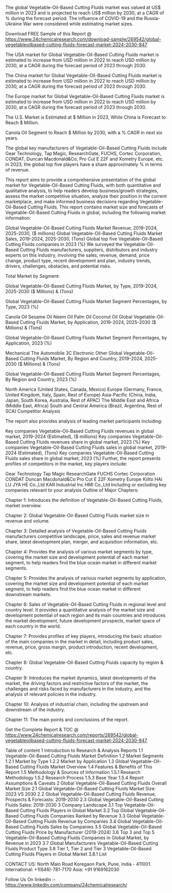 The global Vegetable-Oil-Based Cutting Fluids market was valued at US$ million in 2023 and is projected to reach US$ million by 2030, at a CAGR of % during the forecast period. The influence of COVID-19 and the Russia-Ukraine War were considered while estimating market sizes.

Download FREE Sample of this Report @ https://www.24chemicalresearch.com/download-sample/269542/global-vegetableoilbased-cutting-fluids-forecast-market-2024-2030-847

The USA market for Global Vegetable-Oil-Based Cutting Fluids market is estimated to increase from USD million in 2022 to reach USD million by 2030, at a CAGR during the forecast period of 2023 through 2030.

The China market for Global Vegetable-Oil-Based Cutting Fluids market is estimated to increase from USD million in 2022 to reach USD million by 2030, at a CAGR during the forecast period of 2023 through 2030.

The Europe market for Global Vegetable-Oil-Based Cutting Fluids market is estimated to increase from USD million in 2022 to reach USD million by 2030, at a CAGR during the forecast period of 2023 through 2030.

The U.S. Market is Estimated at $ Million in 2023, While China is Forecast to Reach $ Million.

Canola Oil Segment to Reach $ Million by 2030, with a % CAGR in next six years.

The global key manufacturers of Vegetable-Oil-Based Cutting Fluids include Gear Technology, Tap Magic, ResearchGate, FUCHS, Cortec Corporation, CONDAT, Duncan Macdonald&Co, Pro Cut E 22F and Xometry Europe, etc. in 2023, the global top five players have a share approximately % in terms of revenue.

This report aims to provide a comprehensive presentation of the global market for Vegetable-Oil-Based Cutting Fluids, with both quantitative and qualitative analysis, to help readers develop business/growth strategies, assess the market competitive situation, analyze their position in the current marketplace, and make informed business decisions regarding Vegetable-Oil-Based Cutting Fluids. This report contains market size and forecasts of Vegetable-Oil-Based Cutting Fluids in global, including the following market information:

Global Vegetable-Oil-Based Cutting Fluids Market Revenue, 2019-2024, 2025-2030, ($ millions)
Global Vegetable-Oil-Based Cutting Fluids Market Sales, 2019-2024, 2025-2030, (Tons)
Global top five Vegetable-Oil-Based Cutting Fluids companies in 2023 (%)
We surveyed the Vegetable-Oil-Based Cutting Fluids manufacturers, suppliers, distributors and industry experts on this industry, involving the sales, revenue, demand, price change, product type, recent development and plan, industry trends, drivers, challenges, obstacles, and potential risks.

Total Market by Segment:

Global Vegetable-Oil-Based Cutting Fluids Market, by Type, 2019-2024, 2025-2030 ($ Millions) & (Tons)

Global Vegetable-Oil-Based Cutting Fluids Market Segment Percentages, by Type, 2023 (%)

Canola Oil
Sesame Oil
Neem Oil
Palm Oil
Coconut Oil
Global Vegetable-Oil-Based Cutting Fluids Market, by Application, 2019-2024, 2025-2030 ($ Millions) & (Tons)

Global Vegetable-Oil-Based Cutting Fluids Market Segment Percentages, by Application, 2023 (%)

Mechanical
The Automobile
3C Electronic
Other
Global Vegetable-Oil-Based Cutting Fluids Market, By Region and Country, 2019-2024, 2025-2030 ($ Millions) & (Tons)

Global Vegetable-Oil-Based Cutting Fluids Market Segment Percentages, By Region and Country, 2023 (%)

North America (United States, Canada, Mexico)
Europe (Germany, France, United Kingdom, Italy, Spain, Rest of Europe)
Asia-Pacific (China, India, Japan, South Korea, Australia, Rest of APAC)
The Middle East and Africa (Middle East, Africa)
South and Central America (Brazil, Argentina, Rest of SCA)
Competitor Analysis

The report also provides analysis of leading market participants including:

Key companies Vegetable-Oil-Based Cutting Fluids revenues in global market, 2019-2024 (Estimated), ($ millions)
Key companies Vegetable-Oil-Based Cutting Fluids revenues share in global market, 2023 (%)
Key companies Vegetable-Oil-Based Cutting Fluids sales in global market, 2019-2024 (Estimated), (Tons)
Key companies Vegetable-Oil-Based Cutting Fluids sales share in global market, 2023 (%)
Further, the report presents profiles of competitors in the market, key players include:

Gear Technology
Tap Magic
ResearchGate
FUCHS
Cortec Corporation
CONDAT
Duncan Macdonald&Co
Pro Cut E 22F
Xometry Europe
Kiilto
HAI LU JYA HE Co.,Ltd
KAR Industrial Inc
HMI Co.,Ltd
Including or excluding key companies relevant to your analysis
Outline of Major Chapters:

Chapter 1: Introduces the definition of Vegetable-Oil-Based Cutting Fluids, market overview.

Chapter 2: Global Vegetable-Oil-Based Cutting Fluids market size in revenue and volume.

Chapter 3: Detailed analysis of Vegetable-Oil-Based Cutting Fluids manufacturers competitive landscape, price, sales and revenue market share, latest development plan, merger, and acquisition information, etc.

Chapter 4: Provides the analysis of various market segments by type, covering the market size and development potential of each market segment, to help readers find the blue ocean market in different market segments.

Chapter 5: Provides the analysis of various market segments by application, covering the market size and development potential of each market segment, to help readers find the blue ocean market in different downstream markets.

Chapter 6: Sales of Vegetable-Oil-Based Cutting Fluids in regional level and country level. It provides a quantitative analysis of the market size and development potential of each region and its main countries and introduces the market development, future development prospects, market space of each country in the world.

Chapter 7: Provides profiles of key players, introducing the basic situation of the main companies in the market in detail, including product sales, revenue, price, gross margin, product introduction, recent development, etc.

Chapter 8: Global Vegetable-Oil-Based Cutting Fluids capacity by region & country.

Chapter 9: Introduces the market dynamics, latest developments of the market, the driving factors and restrictive factors of the market, the challenges and risks faced by manufacturers in the industry, and the analysis of relevant policies in the industry.

Chapter 10: Analysis of industrial chain, including the upstream and downstream of the industry.

Chapter 11: The main points and conclusions of the report.

Get the Complete Report & TOC @ https://www.24chemicalresearch.com/reports/269542/global-vegetableoilbased-cutting-fluids-forecast-market-2024-2030-847

Table of content
1 Introduction to Research & Analysis Reports
1.1 Vegetable-Oil-Based Cutting Fluids Market Definition
1.2 Market Segments
1.2.1 Market by Type
1.2.2 Market by Application
1.3 Global Vegetable-Oil-Based Cutting Fluids Market Overview
1.4 Features & Benefits of This Report
1.5 Methodology & Sources of Information
1.5.1 Research Methodology
1.5.2 Research Process
1.5.3 Base Year
1.5.4 Report Assumptions & Caveats
2 Global Vegetable-Oil-Based Cutting Fluids Overall Market Size
2.1 Global Vegetable-Oil-Based Cutting Fluids Market Size: 2023 VS 2030
2.2 Global Vegetable-Oil-Based Cutting Fluids Revenue, Prospects & Forecasts: 2019-2030
2.3 Global Vegetable-Oil-Based Cutting Fluids Sales: 2019-2030
3 Company Landscape
3.1 Top Vegetable-Oil-Based Cutting Fluids Players in Global Market
3.2 Top Global Vegetable-Oil-Based Cutting Fluids Companies Ranked by Revenue
3.3 Global Vegetable-Oil-Based Cutting Fluids Revenue by Companies
3.4 Global Vegetable-Oil-Based Cutting Fluids Sales by Companies
3.5 Global Vegetable-Oil-Based Cutting Fluids Price by Manufacturer (2019-2024)
3.6 Top 3 and Top 5 Vegetable-Oil-Based Cutting Fluids Companies in Global Market, by Revenue in 2023
3.7 Global Manufacturers Vegetable-Oil-Based Cutting Fluids Product Type
3.8 Tier 1, Tier 2 and Tier 3 Vegetable-Oil-Based Cutting Fluids Players in Global Market
3.8.1 List

CONTACT US:
North Main Road Koregaon Park, Pune, India - 411001.
International: +1(646)-781-7170
Asia: +91 9169162030

Follow Us On linkedin :- https://www.linkedin.com/company/24chemicalresearch/
